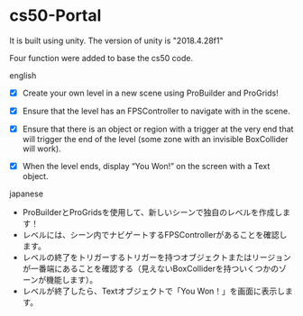 # cs50-Portal

It is built using unity.
The version of unity is "2018.4.28f1"

Four function were added to base the cs50 code.

english
- [x]  Create your own level in a new scene using ProBuilder and ProGrids!
- [x]  Ensure that the level has an FPSController to navigate with in the scene.
- [x]  Ensure that there is an object or region with a trigger at the very end that will trigger the end of the level (some zone with an invisible BoxCollider will work).
- [x]  When the level ends, display “You Won!” on the screen with a Text object.


japanese
- ProBuilderとProGridsを使用して、新しいシーンで独自のレベルを作成します！
- レベルには、シーン内でナビゲートするFPSControllerがあることを確認します。
- レベルの終了をトリガーするトリガーを持つオブジェクトまたはリージョンが一番端にあることを確認する（見えないBoxColliderを持ついくつかのゾーンが機能します）。
- レベルが終了したら、Textオブジェクトで「You Won！」を画面に表示します。
